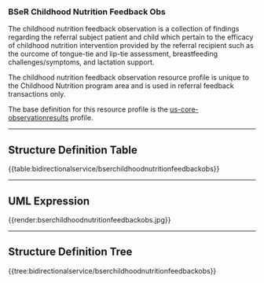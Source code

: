### **BSeR Childhood Nutrition Feedback Obs**

The childhood nutrition feedback observation is a collection of findings regarding the referral subject patient and child which pertain to the efficacy of childhood nutrition intervention provided by the referral recipient such as the ourcome of tongue-tie and lip-tie assessment, breastfeeding challenges/symptoms, and lactation support. 

The childhood nutrition feedback observation resource profile is unique to the Childhood Nutrition program area and is used in referral feedback transactions only.

The base definition for this resource profile is the [us-core-observationresults](http://www.hl7.org/fhir/us/core/StructureDefinition-us-core-observationresults.html) profile. 
___
## Structure Definition Table

{{table:bidirectionalservice/bserchildhoodnutritionfeedbackobs}}

___
## UML Expression

{{render:bserchildhoodnutritionfeedbackobs.jpg}}

---
## Structure Definition Tree

{{tree:bidirectionalservice/bserchildhoodnutritionfeedbackobs}}

